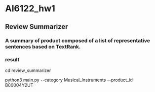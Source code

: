 # AI6122_hw1

## Review Summarizer

### A summary of product composed of a list of representative sentences based on TextRank.

### result

cd review_summarizer

python3 main.py --category Musical_Instruments --product_id B00004Y2UT
